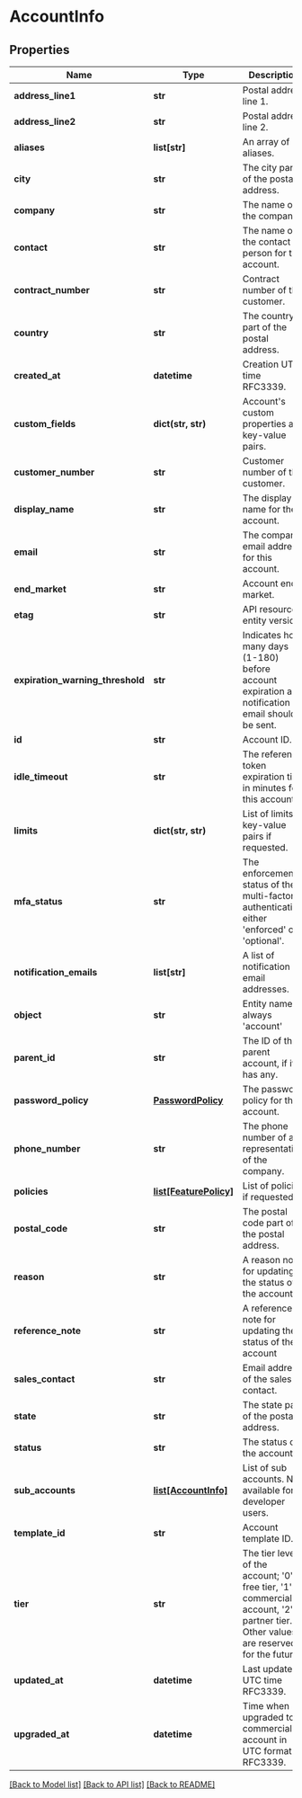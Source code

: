 # AccountInfo

## Properties
Name | Type | Description | Notes
------------ | ------------- | ------------- | -------------
**address_line1** | **str** | Postal address line 1. | [optional] 
**address_line2** | **str** | Postal address line 2. | [optional] 
**aliases** | **list[str]** | An array of aliases. | 
**city** | **str** | The city part of the postal address. | [optional] 
**company** | **str** | The name of the company. | [optional] 
**contact** | **str** | The name of the contact person for this account. | [optional] 
**contract_number** | **str** | Contract number of the customer. | [optional] 
**country** | **str** | The country part of the postal address. | [optional] 
**created_at** | **datetime** | Creation UTC time RFC3339. | [optional] 
**custom_fields** | **dict(str, str)** | Account&#39;s custom properties as key-value pairs. | [optional] 
**customer_number** | **str** | Customer number of the customer. | [optional] 
**display_name** | **str** | The display name for the account. | [optional] 
**email** | **str** | The company email address for this account. | [optional] 
**end_market** | **str** | Account end market. | 
**etag** | **str** | API resource entity version. | 
**expiration_warning_threshold** | **str** | Indicates how many days (1-180) before account expiration a notification email should be sent. | [optional] 
**id** | **str** | Account ID. | 
**idle_timeout** | **str** | The reference token expiration time in minutes for this account. | [optional] 
**limits** | **dict(str, str)** | List of limits as key-value pairs if requested. | [optional] 
**mfa_status** | **str** | The enforcement status of the multi-factor authentication, either &#39;enforced&#39; or &#39;optional&#39;. | [optional] 
**notification_emails** | **list[str]** | A list of notification email addresses. | [optional] 
**object** | **str** | Entity name: always &#39;account&#39; | 
**parent_id** | **str** | The ID of the parent account, if it has any. | [optional] 
**password_policy** | [**PasswordPolicy**](PasswordPolicy.md) | The password policy for this account. | [optional] 
**phone_number** | **str** | The phone number of a representative of the company. | [optional] 
**policies** | [**list[FeaturePolicy]**](FeaturePolicy.md) | List of policies if requested. | [optional] 
**postal_code** | **str** | The postal code part of the postal address. | [optional] 
**reason** | **str** | A reason note for updating the status of the account | [optional] 
**reference_note** | **str** | A reference note for updating the status of the account | [optional] 
**sales_contact** | **str** | Email address of the sales contact. | [optional] 
**state** | **str** | The state part of the postal address. | [optional] 
**status** | **str** | The status of the account. | 
**sub_accounts** | [**list[AccountInfo]**](AccountInfo.md) | List of sub accounts. Not available for developer users. | [optional] 
**template_id** | **str** | Account template ID. | [optional] 
**tier** | **str** | The tier level of the account; &#39;0&#39;: free tier, &#39;1&#39;: commercial account, &#39;2&#39;: partner tier. Other values are reserved for the future. | 
**updated_at** | **datetime** | Last update UTC time RFC3339. | [optional] 
**upgraded_at** | **datetime** | Time when upgraded to commercial account in UTC format RFC3339. | [optional] 

[[Back to Model list]](../README.md#documentation-for-models) [[Back to API list]](../README.md#documentation-for-api-endpoints) [[Back to README]](../README.md)


